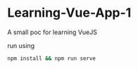 # Learning-Vue-App-1
A small poc for learning VueJS

run using 
```sh
npm install && npm run serve
```
